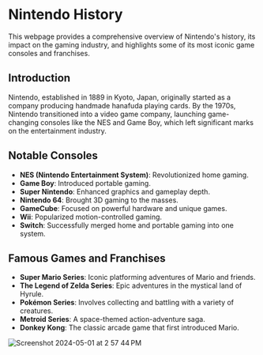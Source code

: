 # Nintendo History

This webpage provides a comprehensive overview of Nintendo's history, its impact on the gaming industry, and highlights some of its most iconic game consoles and franchises.

## Introduction

Nintendo, established in 1889 in Kyoto, Japan, originally started as a company producing handmade hanafuda playing cards. By the 1970s, Nintendo transitioned into a video game company, launching game-changing consoles like the NES and Game Boy, which left significant marks on the entertainment industry.

## Notable Consoles

- **NES (Nintendo Entertainment System)**: Revolutionized home gaming.
- **Game Boy**: Introduced portable gaming.
- **Super Nintendo**: Enhanced graphics and gameplay depth.
- **Nintendo 64**: Brought 3D gaming to the masses.
- **GameCube**: Focused on powerful hardware and unique games.
- **Wii**: Popularized motion-controlled gaming.
- **Switch**: Successfully merged home and portable gaming into one system.

## Famous Games and Franchises

- **Super Mario Series**: Iconic platforming adventures of Mario and friends.
- **The Legend of Zelda Series**: Epic adventures in the mystical land of Hyrule.
- **Pokémon Series**: Involves collecting and battling with a variety of creatures.
- **Metroid Series**: A space-themed action-adventure saga.
- **Donkey Kong**: The classic arcade game that first introduced Mario.

![Screenshot 2024-05-01 at 2 57 44 PM](https://github.com/sujaanr/nintendo-history/assets/145608695/295a236d-c6ff-4f10-a0fa-f81d4f17b12d)
